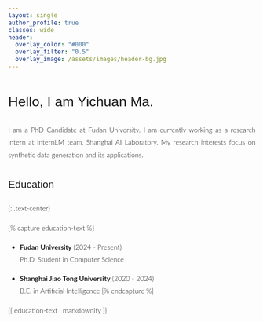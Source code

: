 ```yaml
---
layout: single
author_profile: true
classes: wide
header:
  overlay_color: "#000"
  overlay_filter: "0.5"
  overlay_image: /assets/images/header-bg.jpg
---
```


<style>
body {
  font-family: 'Lato', 'Source Sans Pro', -apple-system, BlinkMacSystemFont, 'Segoe UI', Roboto, 'Helvetica Neue', Arial, sans-serif;
  font-weight: 300;
  line-height: 1.8;
}

h1, h2, h3 {
  font-family: 'Montserrat', sans-serif;
  font-weight: 400;
}
</style>

# Hello, I am Yichuan Ma.

<div style="text-align: justify">
I am a PhD Candidate at Fudan University. I am currently working as a research intern at InternLM team, Shanghai AI Laboratory. My research interests focus on synthetic data generation and its applications.
</div>

## Education
{: .text-center}

{% capture education-text %}
* **Fudan University** (2024 - Present)  
  Ph.D. Student in Computer Science
  
* **Shanghai Jiao Tong University** (2020 - 2024)  
  B.E. in Artificial Intelligence
{% endcapture %}

<div class="notice">
  {{ education-text | markdownify }}
</div>

<!-- ## News & Updates
{: .text-center} -->

<!-- {% capture notice-text %}
* **[2024.03]** Paper accepted at [Conference/Journal Name]
* **[2024.02]** Presented our work at [Conference Name]
* **[2024.01]** Started new project on [Project Name]
{% endcapture %} -->

<!-- <div class="notice--info">
  {{ notice-text | markdownify }}
</div> -->

<!-- ## Selected Publications
{: .text-center} -->

<!-- {% capture notice-text %}
* **Paper Title 1**  
  Authors, Conference/Journal, Year  
  [PDF] [Code] [DOI]

* **Paper Title 2**  
  Authors, Conference/Journal, Year  
  [PDF] [Code] [DOI]
{% endcapture %}

<div class="notice">
  {{ notice-text | markdownify }}
</div>  -->